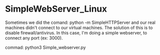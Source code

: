 # SimpleWebServer_Linux

Sometimes we did the comand: python -m SimpleHTTPServer and our real machines didn't connect to our virtual machines. The solution of this is to disable firewall/antivirus.
In this case, I'm doing a simple webserver, to connect any port (ex: 3000).

commad: python3 Simple_webserver.py
